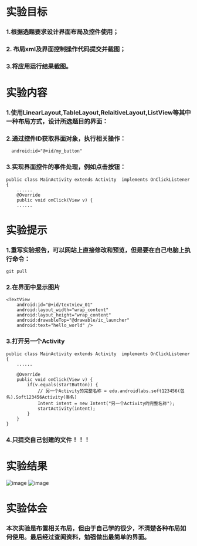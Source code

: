# 实验目标
### 1.根据选题要求设计界面布局及控件使用；
### 2. 布局xml及界面控制操作代码提交并截图；
### 3.将应用运行结果截图。
# 实验内容
### 1.使用LinearLayout,TableLayout,RelaitiveLayout,ListView等其中一种布局方式，设计所选题目的界面：
### 2.通过控件ID获取界面对象，执行相关操作：
      android:id="@+id/my_button"
### 3.实现界面控件的事件处理，例如点击按钮：
~~~
public class MainActivity extends Activity  implements OnClickListener {    
    ......   
    @Override    
    public void onClick(View v) { 
    ......
 ~~~
# 实验提示
### 1.重写实验报告，可以网站上直接修改和预览，但是要在自己电脑上执行命令：
~~~
git pull
~~~
### 2.在界面中显示图片
~~~
<TextView  
    android:id="@+id/textview_01"  
    android:layout_width="wrap_content"  
    android:layout_height="wrap_content"  
    android:drawableTop="@drawable/ic_launcher"  
    android:text="hello_world" />  
~~~
### 3.打开另一个Activity
~~~
public class MainActivity extends Activity  implements OnClickListener {    
    ......    
    
    @Override    
    public void onClick(View v) {    
        if(v.equals(startButton)) {    
            // 另一个Activity的完整名称 = edu.androidlabs.soft123456(包名).Soft123456Activity(类名)
            Intent intent = new Intent("另一个Activity的完整名称");    
            startActivity(intent);    
        }    
    }    
}  
~~~
### 4.只提交自己创建的文件！！！
# 实验结果
 ![image](https://github.com/xiaoshanshanlin/android=labs-2018/blog/master/soft1606081301233/tu1.png)
 ![image](https://github.com/xiaoshanshanlin/android=labs-2018/blog/master/soft1606081301233/tu2.png)
# 实验体会
### 本次实验是布置相关布局，但由于自己学的很少，不清楚各种布局如何使用。最后经过查阅资料，勉强做出最简单的界面。